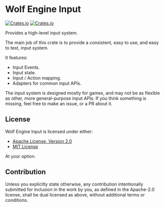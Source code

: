 # Wolf Engine Input 

[![Crates.io](https://img.shields.io/crates/l/wolf_engine_input)](https://github.com/AlexiWolf/wolf_engine_input#license)
[![Crates.io](https://img.shields.io/crates/v/wolf_engine_input)](https://crates.io/crates/wolf_engine_input)

Provides a high-level input system.

The main job of this crate is to provide a consistent, easy to use, and easy to
test, input system.

It features:

- Input Events.
- Input state.
- Input / Action mapping.
- Adapters for common input APIs. 

The input system is designed mostly for games, and may not be as flexible as
other, more general-purpose input APIs.  If you think something is missing,
feel free to make an issue, or a PR about it.

## License

Wolf Engine Input is licensed under either:

- [Apache License, Version 2.0](LICENSE-APACHE)
- [MIT License](LICENSE-MIT)

At your option.

## Contribution

Unless you explicitly state otherwise, any contribution intentionally
submitted for inclusion in the work by you, as defined in the Apache-2.0 
license, shall be dual licensed as above, without additional terms or 
conditions.
